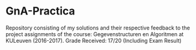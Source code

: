 # GnA-Practica

Repository consisting of my solutions and their respective feedback to the project assignments of the course: Gegevenstructuren en Algoritmen at KULeuven (2016-2017).
Grade Received: 17/20 (Including Exam Result)
